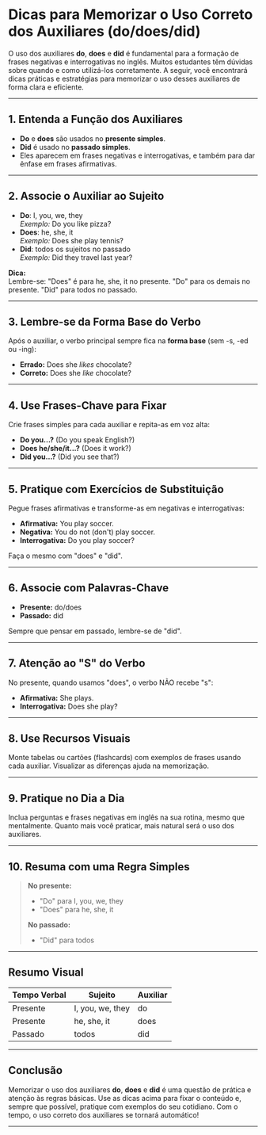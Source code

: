 
# Dicas para Memorizar o Uso Correto dos Auxiliares (do/does/did)

O uso dos auxiliares **do**, **does** e **did** é fundamental para a formação de frases negativas e interrogativas no inglês. Muitos estudantes têm dúvidas sobre quando e como utilizá-los corretamente. A seguir, você encontrará dicas práticas e estratégias para memorizar o uso desses auxiliares de forma clara e eficiente.

---

## 1. Entenda a Função dos Auxiliares

- **Do** e **does** são usados no **presente simples**.
- **Did** é usado no **passado simples**.
- Eles aparecem em frases negativas e interrogativas, e também para dar ênfase em frases afirmativas.

---

## 2. Associe o Auxiliar ao Sujeito

- **Do**: I, you, we, they  
  _Exemplo:_ Do you like pizza?
- **Does**: he, she, it  
  _Exemplo:_ Does she play tennis?
- **Did**: todos os sujeitos no passado  
  _Exemplo:_ Did they travel last year?

**Dica:**  
Lembre-se: "Does" é para he, she, it no presente. "Do" para os demais no presente. "Did" para todos no passado.

---

## 3. Lembre-se da Forma Base do Verbo

Após o auxiliar, o verbo principal sempre fica na **forma base** (sem -s, -ed ou -ing):

- **Errado:** Does she *likes* chocolate?
- **Correto:** Does she *like* chocolate?

---

## 4. Use Frases-Chave para Fixar

Crie frases simples para cada auxiliar e repita-as em voz alta:

- **Do you...?** (Do you speak English?)
- **Does he/she/it...?** (Does it work?)
- **Did you...?** (Did you see that?)

---

## 5. Pratique com Exercícios de Substituição

Pegue frases afirmativas e transforme-as em negativas e interrogativas:

- **Afirmativa:** You play soccer.
- **Negativa:** You do not (don't) play soccer.
- **Interrogativa:** Do you play soccer?

Faça o mesmo com "does" e "did".

---

## 6. Associe com Palavras-Chave

- **Presente:** do/does
- **Passado:** did

Sempre que pensar em passado, lembre-se de "did".

---

## 7. Atenção ao "S" do Verbo

No presente, quando usamos "does", o verbo NÃO recebe "s":

- **Afirmativa:** She plays.
- **Interrogativa:** Does she play?

---

## 8. Use Recursos Visuais

Monte tabelas ou cartões (flashcards) com exemplos de frases usando cada auxiliar. Visualizar as diferenças ajuda na memorização.

---

## 9. Pratique no Dia a Dia

Inclua perguntas e frases negativas em inglês na sua rotina, mesmo que mentalmente. Quanto mais você praticar, mais natural será o uso dos auxiliares.

---

## 10. Resuma com uma Regra Simples

> **No presente:**  
> - "Do" para I, you, we, they  
> - "Does" para he, she, it  
>
> **No passado:**  
> - "Did" para todos

---

## Resumo Visual

| Tempo Verbal | Sujeito           | Auxiliar |
|--------------|-------------------|----------|
| Presente     | I, you, we, they  | do       |
| Presente     | he, she, it       | does     |
| Passado      | todos             | did      |

---

## Conclusão

Memorizar o uso dos auxiliares **do**, **does** e **did** é uma questão de prática e atenção às regras básicas. Use as dicas acima para fixar o conteúdo e, sempre que possível, pratique com exemplos do seu cotidiano. Com o tempo, o uso correto dos auxiliares se tornará automático!

---
```